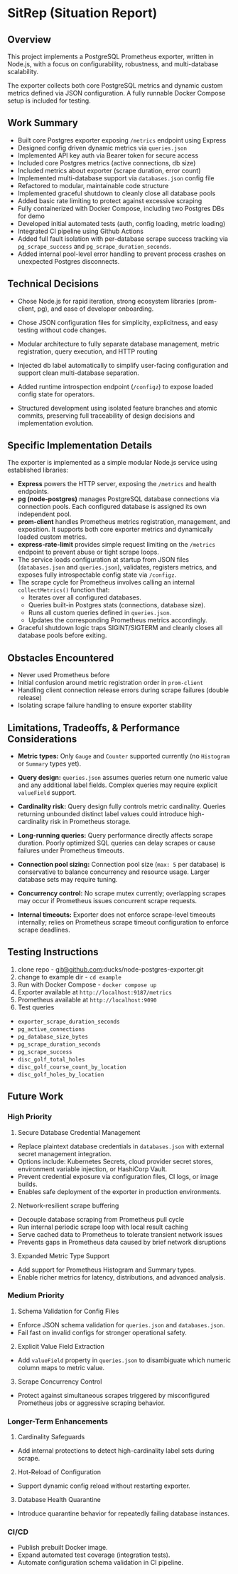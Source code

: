 # SitRep (Situation Report)

## Overview

This project implements a PostgreSQL Prometheus exporter, written in Node.js,
with a focus on configurability, robustness, and multi-database scalability.

The exporter collects both core PostgreSQL metrics and dynamic custom metrics
defined via JSON configuration. A fully runnable Docker Compose setup is
included for testing.

## Work Summary

- Built core Postgres exporter exposing `/metrics` endpoint using Express
- Designed config driven dynamic metrics via `queries.json`
- Implemented API key auth via Bearer token for secure access
- Included core Postgres metrics (active connections, db size)
- Included metrics about exporter (scrape duration, error count)
- Implemented multi-database support via `databases.json` config file
- Refactored to modular, maintainable code structure
- Implemented graceful shutdown to cleanly close all database pools
- Added basic rate limiting to protect against excessive scraping
- Fully containerized with Docker Compose, including two Postgres DBs for demo
- Developed initial automated tests (auth, config loading, metric loading)
- Integrated CI pipeline using Github Actions
- Added full fault isolation with per-database scrape success tracking via
  `pg_scrape_success` and `pg_scrape_duration_seconds`.
- Added internal pool-level error handling to prevent process crashes on
  unexpected Postgres disconnects.

## Technical Decisions
- Chose Node.js for rapid iteration, strong ecosystem libraries (prom-client,
  pg), and ease of developer onboarding.

- Chose JSON configuration files for simplicity, explicitness, and easy testing
  without code changes.

- Modular architecture to fully separate database management, metric
  registration, query execution, and HTTP routing

- Injected db label automatically to simplify user-facing configuration and
  support clean multi-database separation.

- Added runtime introspection endpoint (`/configz`) to expose loaded config
  state for operators.

- Structured development using isolated feature branches and atomic commits,
  preserving full traceability of design decisions and implementation evolution.

## Specific Implementation Details

The exporter is implemented as a simple modular Node.js service using
established libraries:

- **Express** powers the HTTP server, exposing the `/metrics` and health
  endpoints.
- **pg (node-postgres)** manages PostgreSQL database connections via connection
  pools. Each configured database is assigned its own independent pool.
- **prom-client** handles Prometheus metrics registration, management, and
  exposition. It supports both core exporter metrics and dynamically loaded
  custom metrics.
- **express-rate-limit** provides simple request limiting on the `/metrics`
  endpoint to prevent abuse or tight scrape loops.
- The service loads configuration at startup from JSON files (`databases.json`
  and `queries.json`), validates, registers metrics, and exposes fully
  introspectable config state via `/configz`.
- The scrape cycle for Prometheus involves calling an internal `collectMetrics()`
  function that:
    - Iterates over all configured databases.
    - Queries built-in Postgres stats (connections, database size).
    - Runs all custom queries defined in `queries.json`.
    - Updates the corresponding Prometheus metrics accordingly.
- Graceful shutdown logic traps SIGINT/SIGTERM and cleanly closes all database
  pools before exiting.

## Obstacles Encountered
- Never used Prometheus before
- Initial confusion around metric registration order in `prom-client`
- Handling client connection release errors during scrape failures (double
  release)
- Isolating scrape failure handling to ensure exporter stability

## Limitations, Tradeoffs, & Performance Considerations

- **Metric types:** Only `Gauge` and `Counter` supported currently (no
  `Histogram` or `Summary` types yet).

- **Query design:** `queries.json` assumes queries return one numeric value
  and any additional label fields. Complex queries may require explicit
  `valueField` support.

- **Cardinality risk:** Query design fully controls metric cardinality.
  Queries returning unbounded distinct label values could introduce
  high-cardinality risk in Prometheus storage.

- **Long-running queries:** Query performance directly affects scrape
  duration. Poorly optimized SQL queries can delay scrapes or cause failures
  under Prometheus timeouts.

- **Connection pool sizing:** Connection pool size (`max: 5` per database) is
  conservative to balance concurrency and resource usage. Larger database sets
  may require tuning.

- **Concurrency control:** No scrape mutex currently; overlapping scrapes may
  occur if Prometheus issues concurrent scrape requests.

- **Internal timeouts:** Exporter does not enforce scrape-level timeouts
  internally; relies on Prometheus scrape timeout configuration to enforce
  scrape deadlines.

## Testing Instructions

1. clone repo - git@github.com:ducks/node-postgres-exporter.git
2. change to example dir - `cd example`
3. Run with Docker Compose - `docker compose up`
4. Exporter available at `http://localhost:9187/metrics`
5. Prometheus available at `http://localhost:9090`
6. Test queries
  - `exporter_scrape_duration_seconds`
  - `pg_active_connections`
  - `pg_database_size_bytes`
  - `pg_scrape_duration_seconds`
  - `pg_scrape_success`
  - `disc_golf_total_holes`
  - `disc_golf_course_count_by_location`
  - `disc_golf_holes_by_location`

## Future Work

### High Priority

1. Secure Database Credential Management

- Replace plaintext database credentials in `databases.json` with external
  secret management integration.
- Options include: Kubernetes Secrets, cloud provider secret stores,
  environment variable injection, or HashiCorp Vault.
- Prevent credential exposure via configuration files, CI logs, or image builds.
- Enables safe deployment of the exporter in production environments.

2. Network-resilient scrape buffering

- Decouple database scraping from Prometheus pull cycle
- Run internal periodic scrape loop with local result caching
- Serve cached data to Prometheus to tolerate transient network issues
- Prevents gaps in Prometheus data caused by brief network disruptions

3. Expanded Metric Type Support

- Add support for Prometheus Histogram and Summary types.
- Enable richer metrics for latency, distributions, and advanced analysis.

### Medium Priority

1. Schema Validation for Config Files

- Enforce JSON schema validation for `queries.json` and `databases.json`.
- Fail fast on invalid configs for stronger operational safety.

2. Explicit Value Field Extraction

- Add `valueField` property in `queries.json` to disambiguate which numeric
  column maps to metric value.

3. Scrape Concurrency Control

- Protect against simultaneous scrapes triggered by misconfigured Prometheus
  jobs or aggressive scraping behavior.

### Longer-Term Enhancements

1. Cardinality Safeguards

- Add internal protections to detect high-cardinality label sets during scrape.

2. Hot-Reload of Configuration

- Support dynamic config reload without restarting exporter.

3. Database Health Quarantine

- Introduce quarantine behavior for repeatedly failing database instances.

### CI/CD

- Publish prebuilt Docker image.
- Expand automated test coverage (integration tests).
- Automate configuration schema validation in CI pipeline.
